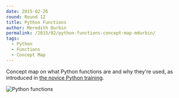 ```yaml
---
date: 2015-02-26
round: Round 12
title: Python Functions
author: Meredith Durbin
permalink: /2015/02/python-functions-concept-map-mdurbin/
tags:
  - Python
  - Functions
  - Concept Map
---
```

Concept map on what Python functions are and why they're used, as introduced in [the novice Python training](http://swcarpentry.github.io/python-novice-inflammation/04-func.html). 

![Python functions](http://i.imgur.com/zx6Xl3P.jpg)

